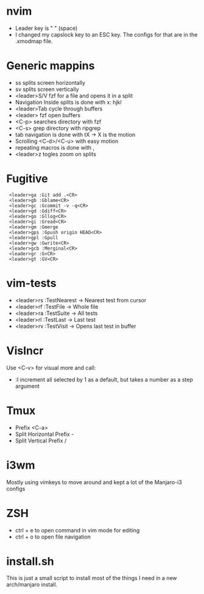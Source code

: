 nvim
====

* Leader key is " " (space)
* I changed my capslock key to an ESC key. The configs for that are in the .xmodmap file.

Generic mappins
===============

* ss splits screen horizontally
* sv splits screen vertically
* \<leader\>S/V fzf for a file and opens it in a split
* Navigation Inside splits is done with <C-x> x: hjkl
* \<leader\>Tab cycle through buffers
* \<leader\><Enter> fzf open buffers
* \<C-p\> searches directory with fzf
* \<C-s\> grep directory with ripgrep
* tab navigation is done with tX -> X is the motion
* Scrolling \<C-d\>/\<C-u\> with easy motion
* repeating macros is done with ,
* \<leader\>z togles zoom on splits

Fugitive
========
```vimscript
 <leader>ga :Git add .<CR>
 <leader>gb :Gblame<CR>
 <leader>gc :Gcommit -v -q<CR>
 <leader>gd :Gdiff<CR>
 <leader>go :Gllog<CR>
 <leader>gi :Gread<CR>
 <leader>gm :Gmerge
 <leader>gps :Gpush origin HEAD<CR>
 <leader>gpl :Gpull
 <leader>gw :Gwrite<CR>
 <leader>gcb :Merginal<CR>
 <leader>gr :G<CR>
 <leader>gt :GV<CR>
```

vim-tests
=========

* \<leader\>rs :TestNearest -> Nearest test from cursor
* \<leader\>rf :TestFile -> Whole file
* \<leader\>ra :TestSuite -> All tests
* \<leader\>rl :TestLast -> Last test
* \<leader\>rv :TestVisit -> Opens last test in buffer

VisIncr
=======

Use \<C-v\> for visual more and call:
* :I increment all selected by 1 as a default, but takes a number as a step argument

Tmux
====

* Prefix \<C-a\>
* Split Horizontal Prefix -
* Split Vertical Prefix /

i3wm
====

Mostly using vimkeys to move around and kept a lot of the Manjaro-i3 configs

ZSH
===

* ctrl + e to open command in vim mode for editing
* ctrl + o to open file navigation

install.sh
==========

This is just a small script to install most of the things I need in a new arch/manjaro install.
